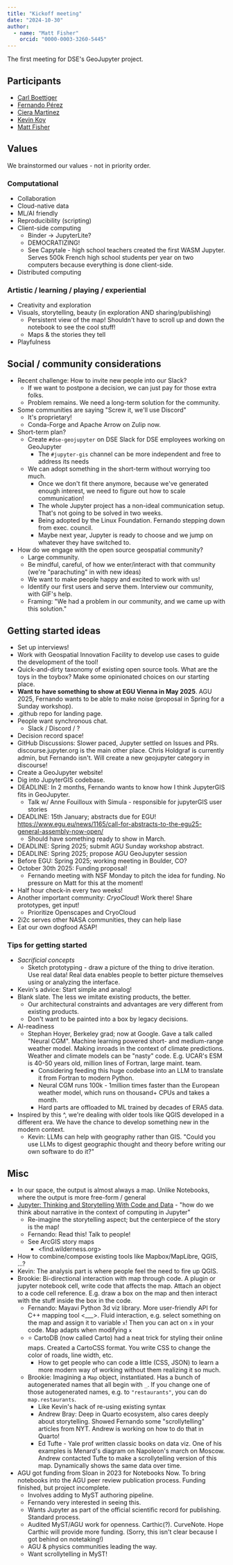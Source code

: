 ```yaml
---
title: "Kickoff meeting"
date: "2024-10-30"
author:
  - name: "Matt Fisher"
    orcid: "0000-0003-3260-5445"
---
```


The first meeting for DSE's GeoJupyter project.


## Participants

* [Carl Boettiger](https://github.com/cboettig)
* [Fernando Pérez](https://github.com/fperez)
* [Ciera Martinez](https://github.com/iamciera)
* [Kevin Koy](https://github.com/kevkoy)
* [Matt Fisher](https://github.com/mfisher87)


## Values

We brainstormed our values - not in priority order.


### Computational

* Collaboration
* Cloud-native data
* ML/AI friendly
* Reproducibility (scripting)
* Client-side computing
  * Binder -> JupyterLite?
  * DEMOCRATIZING! 
  * See Capytale - high school teachers created the first WASM Jupyter. Serves 500k
    French high school students per year on two computers because everything is done
    client-side.
* Distributed computing


### Artistic / learning / playing / experiential

* Creativity and exploration
* Visuals, storytelling, beauty (in exploration AND sharing/publishing)
  * Persistent view of the map! Shouldn't have to scroll up and down the notebook to see
    the cool stuff!
  * Maps & the stories they tell
* Playfulness


## Social / community considerations

* Recent challenge: How to invite new people into our Slack?
  * If we want to postpone a decision, we can just pay for those extra folks.
  * Problem remains. We need a long-term solution for the community.
* Some communities are saying "Screw it, we'll use Discord"
  * It's proprietary!
  * Conda-Forge and Apache Arrow on Zulip now.
* Short-term plan?
  * Create `#dse-geojupyter` on DSE Slack for DSE employees working on GeoJupyter
    * The `#jupyter-gis` channel can be more independent and free to address its needs
  * We can adopt something in the short-term without worrying too much.
    * Once we don't fit there anymore, because we've generated enough interest, we need to
      figure out how to scale communication!
    * The whole Jupyter project has a non-ideal communication setup. That's not going to
      be solved in two weeks.
    * Being adopted by the Linux Foundation. Fernando stepping down from exec. council.
    * Maybe next year, Jupyter is ready to choose and we jump on whatever they have
      switched to.
* How do we engage with the open source geospatial community?
  * Large community.
  * Be mindful, careful, of how we enter/interact with that community (we're
    "parachuting" in with new ideas)
  * We want to make people happy and excited to work with us!
  * Identify our first users and serve them. Interview our community, with GIF's help.
  * Framing: "We had a problem in our community, and we came up with this solution."


## Getting started ideas

* Set up interviews!
* Work with Geospatial Innovation Facility to develop use cases to guide the development
  of the tool!
* Quick-and-dirty taxonomy of existing open source tools. What are the toys in the
  toybox? Make some opinionated choices on our starting place.
* **Want to have something to show at EGU Vienna in May 2025**. AGU 2025, Fernando wants
  to be able to make noise (proposal in Spring for a Sunday workshop).
* .github repo for landing page.
* People want synchronous chat.
  * Slack / Discord / ?
* Decision record space!
* GitHub Discussions: Slower paced, Jupyter settled on Issues and PRs.
  discourse.jupyter.org is the main other place. Chris Holdgraf is currently admin, but
  Fernando isn't. Will create a new geojupyter category in discourse!
* Create a GeoJupyter website!
* Dig into JupyterGIS codebase.
* DEADLINE: In 2 months, Fernando wants to know how I think JupyterGIS fits in
  GeoJupyter.
  * Talk w/ Anne Fouilloux with Simula - responsible for jupyterGIS user stories
* DEADLINE: 15th January; abstracts due for EGU!
  https://www.egu.eu/news/1165/call-for-abstracts-to-the-egu25-general-assembly-now-open/
  * Should have something ready to show in March.
* DEADLINE: Spring 2025; submit AGU Sunday workshop abstract.
* DEADLINE: Spring 2025; propose AGU GeoJupyter session
* Before EGU: Spring 2025; working meeting in Boulder, CO?
* October 30th 2025: Funding proposal!
  * Fernando meeting with NSF Monday to pitch the idea for funding. No pressure on Matt
    for this at the moment!
* Half hour check-in every two weeks!
* Another important community: _CryoCloud_! Work there! Share prototypes, get input!
  * Prioritize Openscapes and CryoCloud
* 2i2c serves other NASA communities, they can help liase
* Eat our own dogfood ASAP!


### Tips for getting started

* *Sacrificial concepts*
  * Sketch prototyping - draw a picture of the thing to drive iteration. Use real data!
    Real data enables people to better picture themselves using or analyzing the
    interface.
* Kevin's advice: Start simple and analog!
* Blank slate. The less we imitate existing products, the better.
  * Our architectural constraints and advantages are very different from existing
    products.
  * Don't want to be painted into a box by legacy decisions.
* AI-readiness
  * Stephan Hoyer, Berkeley grad; now at Google. Gave a talk called "Neural CGM". Machine
    learning powered short- and medium-range weather model. Making inroads in the
    context of climate predictions. Weather and climate models can be "nasty" code.
    E.g. UCAR's ESM is 40-50 years old, million lines of Fortran, large maint. team.
    * Considering feeding this huge codebase into an LLM to translate it from Fortran to
      modern Python.
    * Neural CGM runs 100k - 1million times faster than the European weather model, which
      runs on thousand+ CPUs and takes a month.
    * Hard parts are offloaded to ML trained by decades of ERA5 data.
* Inspired by this ^, we're dealing with older tools like QGIS developed in a different
  era. We have the chance to develop something new in the modern context.
  * Kevin: LLMs can help with geography rather than GIS. "Could you use LLMs to digest
    geographic thought and theory before writing our own software to do it?"


## Misc

* In our space, the output is almost always a map. Unlike Notebooks, where the output is
  more free-form / general
* [Jupyter: Thinking and Storytelling With Code and Data](https://ieeexplore.ieee.org/document/9387490) -
  "how do we think about narrative in the context of computing in Jupyter"
  * Re-imagine the storytelling aspect; but the centerpiece of the story is the map!
  * Fernando: Read this! Talk to people!
  * See ArcGIS story maps
    * <find.wilderness.org>
* How to combine/compose existing tools like Mapbox/MapLibre, QGIS, ...?
* Kevin: The analysis part is where people feel the need to fire up QGIS.
* Brookie: Bi-directional interaction with map through code. A plugin or jupyter
  notebook cell, write code that affects the map. Attach an object to a code cell
  reference. E.g. draw a box on the map and then interact with the stuff inside the box
  in the code.
  * Fernando: Mayavi Python 3d viz library. More user-friendly API for C++ mapping tool
    <___>. Fluid interaction, e.g. select something on the map and assign it to variable
    `x`! Then you can act on `x` in your code. Map adapts when modifying `x`
  * :star: CartoDB (now called Carto) had a neat trick for styling their online maps.
    Created a CartoCSS format. You write CSS to change the color of roads, line width,
    etc.
    * How to get people who can code a little (CSS, JSON) to learn a more modern way of
      working without them realizing it so much.
  * Brookie: Imagining a `Map` object, instantiated. Has a bunch of autogenerated names
    that all begin with `_`. If you change one of those autogenerated names, e.g. to
    `"restaurants"`, you can do `map.restaurants`.
    * Like Kevin's hack of re-using existing syntax
    * Andrew Bray: Deep in Quarto ecosystem, also cares deeply about storytelling.
      Showed Fernando some "scrollytelling" articles from NYT. Andrew is working on how
      to do that in Quarto!
    * Ed Tufte - Yale prof written classic books on data viz. One of his examples is
      Menard's diagram on Napoleon's march on Moscow. Andrew contacted Tufte to make a
      scrollytelling version of this map. Dynamically shows the same data over time.
* AGU got funding from Sloan in 2023 for Notebooks Now. To bring notebooks into the AGU
  peer review publication process. Funding finished, but project incomplete.
  * Involves adding to MyST authoring pipeline.
  * Fernando very interested in seeing this.
  * Wants Jupyter as part of the official scientific record for publishing. Standard
    process.
  * Audited MyST/AGU work for openness. Carthic(?). CurveNote. Hope Carthic will provide
    more funding. (Sorry, this isn't clear because I got behind on notetaking!)
  * AGU & physics communities leading the way. 
  * Want scrollytelling in MyST!
